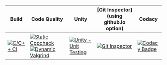 Build | Code Quality | Unity | [Git Inspector](using github.io option)| Codacy
------|----------|-------|-------------- | ------|
[![C/C++ CI](https://github.com/256653/LnT_MiniProject/actions/workflows/c-cpp.yml/badge.svg)](https://github.com/256653/LnT_MiniProject/actions/workflows/c-cpp.yml) | [![Static Cppcheck](https://github.com/256653/LnT_MiniProject/actions/workflows/cppcheck.yml/badge.svg)](https://github.com/256653/LnT_MiniProject/actions/workflows/cppcheck.yml) [![Dynamic Valgrind](https://github.com/256653/LnT_MiniProject/actions/workflows/CodeQuality_Dynamic.yml/badge.svg)](https://github.com/256653/LnT_MiniProject/actions/workflows/CodeQuality_Dynamic.yml)| [![Unity - Unit Testing](https://github.com/256653/LnT_MiniProject/actions/workflows/unity.yml/badge.svg)](https://github.com/256653/LnT_MiniProject/actions/workflows/unity.yml)| [![Git Inspector](https://github.com/256653/LnT_MiniProject/actions/workflows/gitinspector.yml/badge.svg)](https://github.com/256653/LnT_MiniProject/actions/workflows/gitinspector.yml) | [![Codacy Badge](https://app.codacy.com/project/badge/Grade/772e8d6d7ac84c09a9ec92b3b8d43a7f)](https://www.codacy.com/gh/256653/LnT_MiniProject/dashboard?utm_source=github.com&amp;utm_medium=referral&amp;utm_content=256653/LnT_MiniProject&amp;utm_campaign=Badge_Grade)

